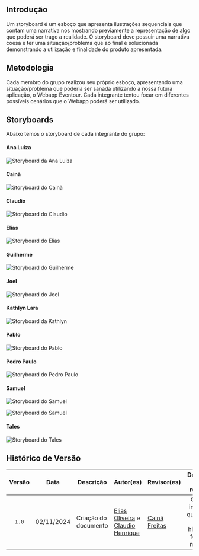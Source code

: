 ## Introdução

Um storyboard é um esboço que apresenta ilustrações sequenciais que contam uma narrativa nos mostrando previamente a representação de algo que poderá ser trago a realidade. O storyboard deve possuir uma narrativa coesa e ter uma situação/problema que ao final é solucionada demonstrando a utilização e finalidade do produto apresentada.

## Metodologia

Cada membro do grupo realizou seu próprio esboço, apresentando uma situação/problema que poderia ser sanada utilizando a nossa futura aplicação, o Webapp Eventour. Cada integrante tentou focar em diferentes possíveis cenários que o Webapp poderá ser utilizado.

## Storyboards

Abaixo temos o storyboard de cada integrante do grupo:

#### Ana Luiza

![Storyboard da Ana Luiza](/assets/storyboards/Ana%20Luiza%20Fernandes%20-%20storyboard.jpeg)

#### Cainã

![Storyboard do Cainã ](/assets/storyboards/caina.png)

#### Claudio

![Storyboard do Claudio](/assets/storyboards/storyboard-claudio.jpg)

#### Elias

![Storyboard do Elias](/assets/storyboards/Elias.jpg)

#### Guilherme

![Storyboard do Guilherme](/assets/storyboards/storyboard-guilherme.jpg)

#### Joel

![Storyboard do Joel](/assets/storyboards/joel-storyboard.jpg)

#### Kathlyn Lara

![Storyboard da Kathlyn](/assets/storyboards/Lara.png)

#### Pablo

![Storyboard do Pablo](/assets/storyboards/pablo.jpg)

#### Pedro Paulo

![Storyboard do Pedro Paulo](/assets/storyboards/PedroPaulo.png)

#### Samuel

![Storyboard do Samuel](/assets/storyboards/Samuel-%20StoryBoard_page-0001.jpg)

![Storyboard do Samuel](/assets/storyboards/Samuel-%20StoryBoard_page-0002.jpg)

#### Tales

![Storyboard do Tales](/assets/storyboards/tales-rodrigues-goncalves-SB.png)


## Histórico de Versão

| Versão | Data | Descrição | Autor(es) | Revisor(es) | Detalhes da revisão |
| :----: | :--: | --------- | ----------- | ------ | :---: |
|`1.0`| 02/11/2024 | Criação do documento| [Elias Oliveira][EliasGH] e [Claudio Henrique][ClaudioGH] | [Cainã Freitas][CainaGH] | Corrigi imagem quebrada e histórico fora do modelo |

[AnaGH]: https://github.com/analufernanndess
[CainaGH]: https://github.com/freitasc
[ClaudioGH]: https://github.com/claudiohsc
[EliasGH]: https://github.com/EliasOliver21
[GuilhermeGH]: https://github.com/gmeister18
[JoelGH]: https://github.com/JoelSRangel
[KathlynGH]: https://github.com/klmurussi
[PabloGH]: https://github.com/pabloheika
[PedroGH]: https://github.com/pedro-rodiguero
[PedroGH]: https://github.com/pabloheika
[SamuelGH]: https://github.com/samuelalvess
[TalesGH]: https://github.com/TalesRG

